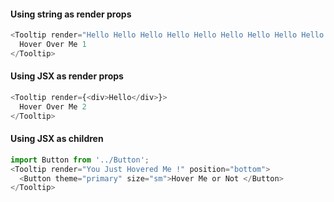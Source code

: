#### Using string as render props
```js
<Tooltip render="Hello Hello Hello Hello Hello Hello Hello Hello Hello Hello Hello Hello Hello Hello Hello Hello Hello Hello" position="bottom">
  Hover Over Me 1
</Tooltip>
```

#### Using JSX as render props
```js
<Tooltip render={<div>Hello</div>}>
  Hover Over Me 2
</Tooltip>
```

#### Using JSX as children
```js
import Button from '../Button';
<Tooltip render="You Just Hovered Me !" position="bottom">
  <Button theme="primary" size="sm">Hover Me or Not </Button>
</Tooltip>
```